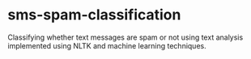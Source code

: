 # sms-spam-classification
Classifying whether text messages are spam or not using text analysis implemented using NLTK and machine learning techniques.
